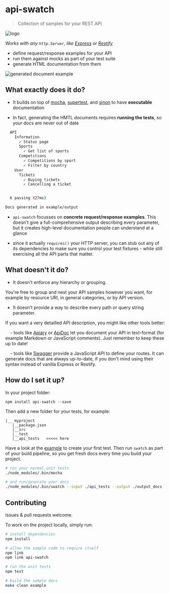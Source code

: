 
# api-swatch

> Collection of samples for your REST API

![logo](https://raw.github.com/rprieto/api-swatch/master/media/logo.jpg)

*Works with any `http.Server`, like [Express](https://github.com/visionmedia/express) or [Restify](https://github.com/mcavage/node-restify)*

- define request/response examples for your API
- run them against mocks as part of your test suite
- generate HTML documentation from them

![generated document example](https://raw.github.com/rprieto/api-swatch/master/media/thumbnail.png)

## What exactly does it do?

- It builds on top of [mocha](https://github.com/visionmedia/mocha), [supertest](https://github.com/visionmedia/supertest), and [sinon](http://sinonjs.org) to have **executable** documentation

- In fact, generating the HMTL documents requires **running the tests**, so your docs are never out of date

```bash
  API
    Information
      ✓ Status page
      Sports
        ✓ Get list of sports
      Competitions
        ✓ Competitions by sport
        ✓ Filter by country
    User
      Tickets
        ✓ Buying tickets
        ✓ Cancelling a ticket


  6 passing (27ms)

Docs generated in example/output
```

- `api-swatch` focusses on **concrete request/response examples**. This doesn't give a full-comprehensive output describing every parameter, but it creates high-level documentation people can understand at a glance

- since it actually `requires()` your HTTP server, you can stub out any of its dependencies to make sure you control your test fixtures - while still exercising all the API parts that matter.

## What doesn't it do?

- It doesn't enforce any hierarchy or grouping.

You're free to group and nest your API samples however you want, for example by resource URI, in general categories, or by API version.

- It doesn't provide a way to describe every path or query string parameter.

If you want a very detailled API description, you might like other tools better:

&nbsp;&nbsp;&nbsp;&nbsp;- tools like [Apiary](http://apiary.io) or [ApiDoc](http://apidocjs.com) let you document your API in text-format (for example Markdown or JavaScript comments). Just remember to keep these up to date!

&nbsp;&nbsp;&nbsp;&nbsp;- tools like [Swagger](http://developers.helloreverb.com/swagger/) provide a JavaScript API to define your routes. It can generate docs that are always up-to-date, if you don't mind using their syntax instead of vanilla Express or Restify.

## How do I set it up?

In your project folder:

```
npm install api-swatch --save
```

Then add a new folder for your tests, for example:

```
|__ myproject
   |__package.json
   |__src
   |__test
   |__api_tests   <<<<< here
```

Have a look at the [example](http://github.com/rprieto/api-swatch/blob/master/example) to create your first test. Then run `swatch` as part of your build pipeline, so you get fresh docs every time you build your project.

```bash
# run your normal unit tests
./node_modules/.bin/mocha

# and run/generate your docs
./node_modules/.bin/swatch --input ./api_tests --output ./output_docs
```

## Contributing

Issues & pull requests welcome.

To work on the project locally, simply run:

```bash
# install dependencies
npm install

# allow the sample code to require itself
npm link
npm link api-swatch

# run the unit tests
npm test

# build the sample docs
make clean example
```

